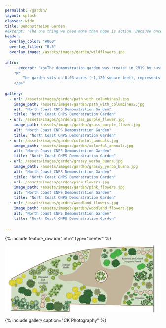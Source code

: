 ```yaml
---
permalink: /garden/
layout: splash
classes: wide
title: Demonstration Garden 
#excerpt: "The one thing we need more than hope is action. Because once we start to act, hope is everywhere - Greta Thunberg"
header:
  overlay_color: "#000"
  overlay_filter: "0.5"
  overlay_image: /assets/images/garden/wildflowers.jpg

intro:
    - excerpt: "<p>The demonstration garden was created in 2019 by sustainable landscape designer Christine Kelly, with the help of CNPS and Helping Humboldt volunteers. It also functions as a living seed bank for the nursery.</p>
    <p>
        The garden sits on 0.03 acres (~1,120 square feet), represents 4 distinctive eco-systems, and is home to over 90 species of Humboldt County and California native plants. Diligent plant labeling makes this garden especially useful for aspiring botanists. 
    </p>" 

gallery:
  - url: /assets/images/garden/path_with_columbines2.jpg
    image_path: /assets/images/garden/path_with_columbines2.jpg
    alt: "North Coast CNPS Demonstration Garden"
    title: "North Coast CNPS Demonstration Garden"
  - url: /assets/images/garden/grass_purple_flower.jpg
    image_path: /assets/images/garden/grass_purple_flower.jpg
    alt: "North Coast CNPS Demonstration Garden"
    title: "North Coast CNPS Demonstration Garden"
  - url: /assets/images/garden/colorful_annuals.jpg
    image_path: /assets/images/garden/colorful_annuals.jpg
    alt: "North Coast CNPS Demonstration Garden"
    title: "North Coast CNPS Demonstration Garden"
  - url: /assets/images/garden/grassy_yerba_buena.jpg
    image_path: /assets/images/garden/grassy_yerba_buena.jpg
    alt: "North Coast CNPS Demonstration Garden"
    title: "North Coast CNPS Demonstration Garden"
  - url: /assets/images/garden/pink_flowers.jpg
    image_path: /assets/images/garden/pink_flowers.jpg
    alt: "North Coast CNPS Demonstration Garden"
    title: "North Coast CNPS Demonstration Garden"
  - url: /assets/images/garden/woodland_flowers.jpg
    image_path: /assets/images/garden/woodland_flowers.jpg
    alt: "North Coast CNPS Demonstration Garden"
    title: "North Coast CNPS Demonstration Garden"

---
```


{% include feature_row id="intro" type="center" %}

<img src="/assets/images/garden/map.jpg">

{% include gallery caption="CK Photography" %}

